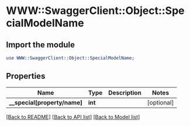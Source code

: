 # WWW::SwaggerClient::Object::SpecialModelName

## Import the module
```perl
use WWW::SwaggerClient::Object::SpecialModelName;
```

## Properties
Name | Type | Description | Notes
------------ | ------------- | ------------- | -------------
**__special[property/name]** | **int** |  | [optional] 

[[Back to README]](../README.md) [[Back to API list]](../README.md#documentation-for-api-endpoints) [[Back to Model list]](../README.md#documentation-for-models)


